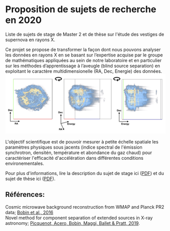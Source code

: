 # Proposition de sujets de recherche en 2020
Liste de sujets de stage de Master 2 et de thèse sur l'étude des vestiges de supernova en rayons X.

Ce projet se propose de transformer la façon dont nous pouvons analyser les données en rayons X en se basant sur l’expertise acquise par le groupe de mathématiques appliquées au sein de notre laboratoire et en particulier sur les méthodes d’apprentissage à l’aveugle (blind source separation) en exploitant le caractère multidimensionelle (RA, Dec, Energie) des données.
![X-ray data cubes](https://github.com/facero/IFU/blob/master/Cas_RA-DEC-Energy-cube.png)

L'objectif scientifique est de pouvoir mesurer à petite échelle spatiale les paramètres physiques sous jacents (indice spectral de l'émission synchrotron, densitén, température et abondance du gaz chaud) pour caractériser l'efficacité d'accélération dans différentes conditions environementales. 

Pour plus d'informations, lire la description du sujet de stage ici ([PDF](Sujet-stage-2020-AdvTools-FR.pdf)) et du sujet de thèse ici ([PDF](Sujet-these-2020-AdvTools-FR.pdf)).

## Références: 
Cosmic microwave background reconstruction from WMAP and Planck PR2 data; [Bobin et al., 2016](https://ui.adsabs.harvard.edu/abs/2016A%26A...591A..50B/abstract) <br/>
Novel method for component separation of extended sources in X-ray astronomy; [Picquenot, Acero, Bobin, Maggi, Ballet & Pratt, 2019](https://ui.adsabs.harvard.edu/abs/2019A&A...627A.139P). 
